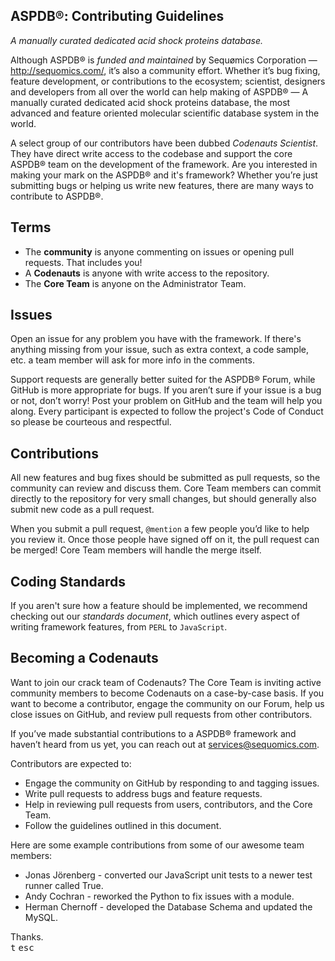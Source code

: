 ## ASPDB®: Contributing Guidelines
<i>A manually curated dedicated acid shock proteins database.</i>

Although ASPDB® is <i>funded and maintained</i> by Sequømics Corporation — http://sequomics.com/, it’s also a community effort. Whether it’s bug fixing, feature development, or contributions to the ecosystem; scientist, designers and developers from all over the world can help making of ASPDB® — A manually curated dedicated acid shock proteins database, the most advanced and feature oriented molecular scientific database system in the world.

A select group of our contributors have been dubbed *Codenauts Scientist*. They have direct write access to the codebase and support the core ASPDB® team on the development of the framework. Are you interested in making your mark on the ASPDB® and it's framework? Whether you’re just submitting bugs or helping us write new features, there are many ways to contribute to ASPDB®.

## Terms

- The **community** is anyone commenting on issues or opening pull requests. That includes you!
- A **Codenauts** is anyone with write access to the repository.
- The **Core Team** is anyone on the Administrator Team.

## Issues

Open an issue for any problem you have with the framework. If there's anything missing from your issue, such as extra context, a code sample, etc. a team member will ask for more info in the comments.

Support requests are generally better suited for the ASPDB® Forum, while GitHub is more appropriate for bugs. If you aren’t sure if your issue is a bug or not, don’t worry! Post your problem on GitHub and the team will help you along. Every participant is expected to follow the project's Code of Conduct so please be courteous and respectful.

## Contributions

All new features and bug fixes should be submitted as pull requests, so the community can review and discuss them. Core Team members can commit directly to the repository for very small changes, but should generally also submit new code as a pull request.

When you submit a pull request, `@mention` a few people you’d like to help you review it. Once those people have signed off on it, the pull request can be merged! Core Team members will handle the merge itself.

## Coding Standards

If you aren't sure how a feature should be implemented, we recommend checking out our <i>standards document</i>, which outlines every aspect of writing framework features, from `PERL` to `JavaScript`.

## Becoming a Codenauts

Want to join our crack team of Codenauts? The Core Team is inviting active community members to become Codenauts on a case-by-case basis. If you want to become a contributor, engage the community on our Forum, help us close issues on GitHub, and review pull requests from other contributors.

If you’ve made substantial contributions to a ASPDB® framework and haven’t heard from us yet, you can reach out at services@sequomics.com.

Contributors are expected to:

- Engage the community on GitHub by responding to and tagging issues.
- Write pull requests to address bugs and feature requests.
- Help in reviewing pull requests from users, contributors, and the Core Team.
- Follow the guidelines outlined in this document.

Here are some example contributions from some of our awesome team members:

- Jonas Jörenberg - converted our JavaScript unit tests to a newer test runner called True.
- Andy Cochran - reworked the Python to fix issues with a module.
- Herman Chernoff - developed the Database Schema and updated the MySQL.

Thanks.<br/><kbd>t</kbd>&nbsp;<kbd>esc</kbd>

